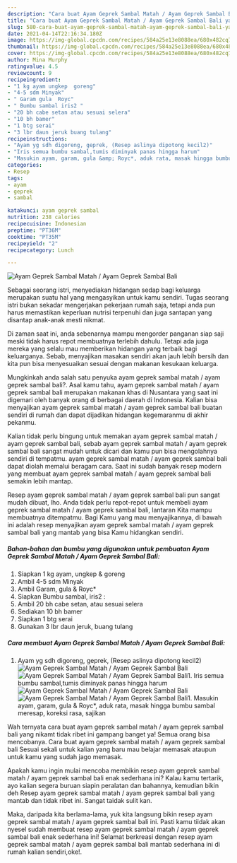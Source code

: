 ```yaml
---
description: "Cara buat Ayam Geprek Sambal Matah / Ayam Geprek Sambal Bali yang lezat dan Mudah Dibuat"
title: "Cara buat Ayam Geprek Sambal Matah / Ayam Geprek Sambal Bali yang lezat dan Mudah Dibuat"
slug: 580-cara-buat-ayam-geprek-sambal-matah-ayam-geprek-sambal-bali-yang-lezat-dan-mudah-dibuat
date: 2021-04-14T22:16:34.180Z
image: https://img-global.cpcdn.com/recipes/584a25e13e8088ea/680x482cq70/ayam-geprek-sambal-matah-ayam-geprek-sambal-bali-foto-resep-utama.jpg
thumbnail: https://img-global.cpcdn.com/recipes/584a25e13e8088ea/680x482cq70/ayam-geprek-sambal-matah-ayam-geprek-sambal-bali-foto-resep-utama.jpg
cover: https://img-global.cpcdn.com/recipes/584a25e13e8088ea/680x482cq70/ayam-geprek-sambal-matah-ayam-geprek-sambal-bali-foto-resep-utama.jpg
author: Mina Murphy
ratingvalue: 4.5
reviewcount: 9
recipeingredient:
- "1 kg ayam ungkep  goreng"
- "4-5 sdm Minyak"
- " Garam gula  Royc"
- " Bumbu sambal iris2 "
- "20 bh cabe setan atau sesuai selera"
- "10 bh bamer"
- "1 btg serai"
- "3 lbr daun jeruk buang tulang"
recipeinstructions:
- "Ayam yg sdh digoreng, geprek, (Resep aslinya dipotong kecil2)"
- "Iris semua bumbu sambal,tumis diminyak panas hingga harum"
- "Masukin ayam, garam, gula &amp; Royc*, aduk rata, masak hingga bumbu sambal meresap, koreksi rasa, sajikan"
categories:
- Resep
tags:
- ayam
- geprek
- sambal

katakunci: ayam geprek sambal 
nutrition: 238 calories
recipecuisine: Indonesian
preptime: "PT36M"
cooktime: "PT35M"
recipeyield: "2"
recipecategory: Lunch

---
```



![Ayam Geprek Sambal Matah / Ayam Geprek Sambal Bali](https://img-global.cpcdn.com/recipes/584a25e13e8088ea/680x482cq70/ayam-geprek-sambal-matah-ayam-geprek-sambal-bali-foto-resep-utama.jpg)

Sebagai seorang istri, menyediakan hidangan sedap bagi keluarga merupakan suatu hal yang mengasyikan untuk kamu sendiri. Tugas seorang istri bukan sekadar mengerjakan pekerjaan rumah saja, tetapi anda pun harus memastikan keperluan nutrisi terpenuhi dan juga santapan yang disantap anak-anak mesti nikmat.

Di zaman  saat ini, anda sebenarnya mampu mengorder panganan siap saji meski tidak harus repot membuatnya terlebih dahulu. Tetapi ada juga mereka yang selalu mau memberikan hidangan yang terbaik bagi keluarganya. Sebab, menyajikan masakan sendiri akan jauh lebih bersih dan kita pun bisa menyesuaikan sesuai dengan makanan kesukaan keluarga. 



Mungkinkah anda salah satu penyuka ayam geprek sambal matah / ayam geprek sambal bali?. Asal kamu tahu, ayam geprek sambal matah / ayam geprek sambal bali merupakan makanan khas di Nusantara yang saat ini digemari oleh banyak orang di berbagai daerah di Indonesia. Kalian bisa menyajikan ayam geprek sambal matah / ayam geprek sambal bali buatan sendiri di rumah dan dapat dijadikan hidangan kegemaranmu di akhir pekanmu.

Kalian tidak perlu bingung untuk memakan ayam geprek sambal matah / ayam geprek sambal bali, sebab ayam geprek sambal matah / ayam geprek sambal bali sangat mudah untuk dicari dan kamu pun bisa mengolahnya sendiri di tempatmu. ayam geprek sambal matah / ayam geprek sambal bali dapat diolah memalui beragam cara. Saat ini sudah banyak resep modern yang membuat ayam geprek sambal matah / ayam geprek sambal bali semakin lebih mantap.

Resep ayam geprek sambal matah / ayam geprek sambal bali pun sangat mudah dibuat, lho. Anda tidak perlu repot-repot untuk membeli ayam geprek sambal matah / ayam geprek sambal bali, lantaran Kita mampu membuatnya ditempatmu. Bagi Kamu yang mau menyajikannya, di bawah ini adalah resep menyajikan ayam geprek sambal matah / ayam geprek sambal bali yang mantab yang bisa Kamu hidangkan sendiri.

<!--inarticleads1-->

##### Bahan-bahan dan bumbu yang digunakan untuk pembuatan Ayam Geprek Sambal Matah / Ayam Geprek Sambal Bali:

1. Siapkan 1 kg ayam, ungkep &amp; goreng
1. Ambil 4-5 sdm Minyak
1. Ambil  Garam, gula &amp; Royc*
1. Siapkan  Bumbu sambal, iris2 :
1. Ambil 20 bh cabe setan, atau sesuai selera
1. Sediakan 10 bh bamer
1. Siapkan 1 btg serai
1. Gunakan 3 lbr daun jeruk, buang tulang




<!--inarticleads2-->

##### Cara membuat Ayam Geprek Sambal Matah / Ayam Geprek Sambal Bali:

1. Ayam yg sdh digoreng, geprek, (Resep aslinya dipotong kecil2)
<img src="https://img-global.cpcdn.com/steps/d48f58d73d3b4f0d/160x128cq70/ayam-geprek-sambal-matah-ayam-geprek-sambal-bali-langkah-memasak-1-foto.jpg" alt="Ayam Geprek Sambal Matah / Ayam Geprek Sambal Bali"><img src="https://img-global.cpcdn.com/steps/51fb3915f69a8df2/160x128cq70/ayam-geprek-sambal-matah-ayam-geprek-sambal-bali-langkah-memasak-1-foto.jpg" alt="Ayam Geprek Sambal Matah / Ayam Geprek Sambal Bali">1. Iris semua bumbu sambal,tumis diminyak panas hingga harum
<img src="https://img-global.cpcdn.com/steps/543bd13d6bb8d4eb/160x128cq70/ayam-geprek-sambal-matah-ayam-geprek-sambal-bali-langkah-memasak-2-foto.jpg" alt="Ayam Geprek Sambal Matah / Ayam Geprek Sambal Bali"><img src="https://img-global.cpcdn.com/steps/91ee849e8e8d7c3c/160x128cq70/ayam-geprek-sambal-matah-ayam-geprek-sambal-bali-langkah-memasak-2-foto.jpg" alt="Ayam Geprek Sambal Matah / Ayam Geprek Sambal Bali">1. Masukin ayam, garam, gula &amp; Royc*, aduk rata, masak hingga bumbu sambal meresap, koreksi rasa, sajikan




Wah ternyata cara buat ayam geprek sambal matah / ayam geprek sambal bali yang nikamt tidak ribet ini gampang banget ya! Semua orang bisa mencobanya. Cara buat ayam geprek sambal matah / ayam geprek sambal bali Sesuai sekali untuk kalian yang baru mau belajar memasak ataupun untuk kamu yang sudah jago memasak.

Apakah kamu ingin mulai mencoba membikin resep ayam geprek sambal matah / ayam geprek sambal bali enak sederhana ini? Kalau kamu tertarik, ayo kalian segera buruan siapin peralatan dan bahannya, kemudian bikin deh Resep ayam geprek sambal matah / ayam geprek sambal bali yang mantab dan tidak ribet ini. Sangat taidak sulit kan. 

Maka, daripada kita berlama-lama, yuk kita langsung bikin resep ayam geprek sambal matah / ayam geprek sambal bali ini. Pasti kamu tiidak akan nyesel sudah membuat resep ayam geprek sambal matah / ayam geprek sambal bali enak sederhana ini! Selamat berkreasi dengan resep ayam geprek sambal matah / ayam geprek sambal bali mantab sederhana ini di rumah kalian sendiri,oke!.

